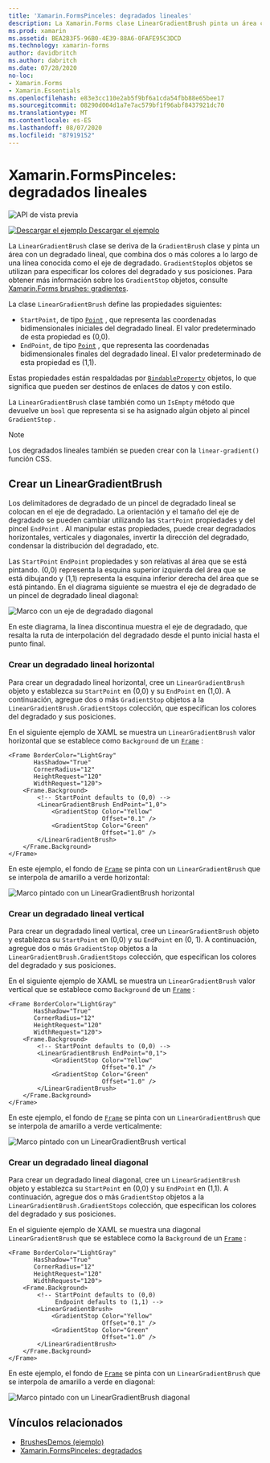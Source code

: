 ```yaml
---
title: 'Xamarin.FormsPinceles: degradados lineales'
description: La Xamarin.Forms clase LinearGradientBrush pinta un área con un degradado lineal.
ms.prod: xamarin
ms.assetid: BEA2B3F5-96B0-4E39-88A6-0FAFE95C3DCD
ms.technology: xamarin-forms
author: davidbritch
ms.author: dabritch
ms.date: 07/28/2020
no-loc:
- Xamarin.Forms
- Xamarin.Essentials
ms.openlocfilehash: e83e3cc110e2ab5f9bf6a1cda54fbb88e65bee17
ms.sourcegitcommit: 08290d004d1a7e7ac579bf1f96abf8437921dc70
ms.translationtype: MT
ms.contentlocale: es-ES
ms.lasthandoff: 08/07/2020
ms.locfileid: "87919152"
---
```

# <a name="no-locxamarinforms-brushes-linear-gradients"></a>Xamarin.FormsPinceles: degradados lineales

![API de vista previa](~/media/shared/preview.png "Esta API se encuentra en versión preliminar.")

[![Descargar el ejemplo](~/media/shared/download.png) Descargar el ejemplo](https://docs.microsoft.com/samples/xamarin/xamarin-forms-samples/userinterface-brushdemos/)

La `LinearGradientBrush` clase se deriva de la `GradientBrush` clase y pinta un área con un degradado lineal, que combina dos o más colores a lo largo de una línea conocida como el eje de degradado. `GradientStop`los objetos se utilizan para especificar los colores del degradado y sus posiciones. Para obtener más información sobre los `GradientStop` objetos, consulte [ Xamarin.Forms brushes: gradientes](gradient.md).

La clase `LinearGradientBrush` define las propiedades siguientes:

- `StartPoint`, de tipo [`Point`](xref:Xamarin.Forms.Point) , que representa las coordenadas bidimensionales iniciales del degradado lineal. El valor predeterminado de esta propiedad es (0,0).
- `EndPoint`, de tipo [`Point`](xref:Xamarin.Forms.Point) , que representa las coordenadas bidimensionales finales del degradado lineal. El valor predeterminado de esta propiedad es (1,1).

Estas propiedades están respaldadas por [`BindableProperty`](xref:Xamarin.Forms.BindableProperty) objetos, lo que significa que pueden ser destinos de enlaces de datos y con estilo.

La `LinearGradientBrush` clase también como un `IsEmpty` método que devuelve un `bool` que representa si se ha asignado algún objeto al pincel `GradientStop` .

> [!NOTE]
> Los degradados lineales también se pueden crear con la `linear-gradient()` función CSS.

## <a name="create-a-lineargradientbrush"></a>Crear un LinearGradientBrush

Los delimitadores de degradado de un pincel de degradado lineal se colocan en el eje de degradado. La orientación y el tamaño del eje de degradado se pueden cambiar utilizando las `StartPoint` propiedades y del pincel `EndPoint` . Al manipular estas propiedades, puede crear degradados horizontales, verticales y diagonales, invertir la dirección del degradado, condensar la distribución del degradado, etc.

Las `StartPoint` `EndPoint` propiedades y son relativas al área que se está pintando. (0,0) representa la esquina superior izquierda del área que se está dibujando y (1,1) representa la esquina inferior derecha del área que se está pintando. En el diagrama siguiente se muestra el eje de degradado de un pincel de degradado lineal diagonal:

![Marco con un eje de degradado diagonal](lineargradient-images/gradient-axis.png)

En este diagrama, la línea discontinua muestra el eje de degradado, que resalta la ruta de interpolación del degradado desde el punto inicial hasta el punto final.

### <a name="create-a-horizontal-linear-gradient"></a>Crear un degradado lineal horizontal

Para crear un degradado lineal horizontal, cree un `LinearGradientBrush` objeto y establezca su `StartPoint` en (0,0) y su `EndPoint` en (1,0). A continuación, agregue dos o más `GradientStop` objetos a la `LinearGradientBrush.GradientStops` colección, que especifican los colores del degradado y sus posiciones.

En el siguiente ejemplo de XAML se muestra un `LinearGradientBrush` valor horizontal que se establece como `Background` de un [`Frame`](xref:Xamarin.Forms.Frame) :

```xaml
<Frame BorderColor="LightGray"
       HasShadow="True"
       CornerRadius="12"
       HeightRequest="120"
       WidthRequest="120">
    <Frame.Background>
        <!-- StartPoint defaults to (0,0) -->
        <LinearGradientBrush EndPoint="1,0">
            <GradientStop Color="Yellow"
                          Offset="0.1" />
            <GradientStop Color="Green"
                          Offset="1.0" />
        </LinearGradientBrush>
    </Frame.Background>
</Frame>  
```

En este ejemplo, el fondo de [`Frame`](xref:Xamarin.Forms.Frame) se pinta con un `LinearGradientBrush` que se interpola de amarillo a verde horizontal:

![Marco pintado con un LinearGradientBrush horizontal](lineargradient-images/horizontal.png)

### <a name="create-a-vertical-linear-gradient"></a>Crear un degradado lineal vertical

Para crear un degradado lineal vertical, cree un `LinearGradientBrush` objeto y establezca su `StartPoint` en (0,0) y su `EndPoint` en (0, 1). A continuación, agregue dos o más `GradientStop` objetos a la `LinearGradientBrush.GradientStops` colección, que especifican los colores del degradado y sus posiciones.

En el siguiente ejemplo de XAML se muestra un `LinearGradientBrush` valor vertical que se establece como `Background` de un [`Frame`](xref:Xamarin.Forms.Frame) :

```xaml
<Frame BorderColor="LightGray"
       HasShadow="True"
       CornerRadius="12"
       HeightRequest="120"
       WidthRequest="120">
    <Frame.Background>
        <!-- StartPoint defaults to (0,0) -->    
        <LinearGradientBrush EndPoint="0,1">
            <GradientStop Color="Yellow"
                          Offset="0.1" />
            <GradientStop Color="Green"
                          Offset="1.0" />
        </LinearGradientBrush>
    </Frame.Background>
</Frame>
```

En este ejemplo, el fondo de [`Frame`](xref:Xamarin.Forms.Frame) se pinta con un `LinearGradientBrush` que se interpola de amarillo a verde verticalmente:

![Marco pintado con un LinearGradientBrush vertical](lineargradient-images/vertical.png)

### <a name="create-a-diagonal-linear-gradient"></a>Crear un degradado lineal diagonal

Para crear un degradado lineal diagonal, cree un `LinearGradientBrush` objeto y establezca su `StartPoint` en (0,0) y su `EndPoint` en (1,1). A continuación, agregue dos o más `GradientStop` objetos a la `LinearGradientBrush.GradientStops` colección, que especifican los colores del degradado y sus posiciones.

En el siguiente ejemplo de XAML se muestra una diagonal `LinearGradientBrush` que se establece como la `Background` de un [`Frame`](xref:Xamarin.Forms.Frame) :

```xaml
<Frame BorderColor="LightGray"
       HasShadow="True"
       CornerRadius="12"
       HeightRequest="120"
       WidthRequest="120">
    <Frame.Background>
        <!-- StartPoint defaults to (0,0)      
             Endpoint defaults to (1,1) -->
        <LinearGradientBrush>
            <GradientStop Color="Yellow"
                          Offset="0.1" />
            <GradientStop Color="Green"
                          Offset="1.0" />
        </LinearGradientBrush>
    </Frame.Background>
</Frame>
```

En este ejemplo, el fondo de [`Frame`](xref:Xamarin.Forms.Frame) se pinta con un `LinearGradientBrush` que se interpola de amarillo a verde en diagonal:

![Marco pintado con un LinearGradientBrush diagonal](lineargradient-images/diagonal.png)

## <a name="related-links"></a>Vínculos relacionados

- [BrushesDemos (ejemplo)](https://docs.microsoft.com/samples/xamarin/xamarin-forms-samples/userinterface-brushdemos/)
- [Xamarin.FormsPinceles: degradados](gradient.md)
